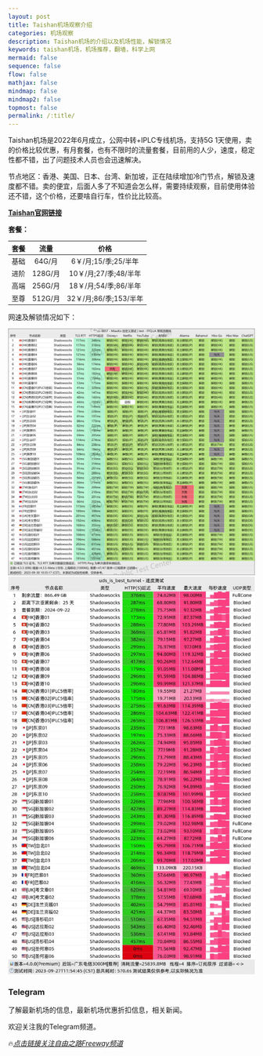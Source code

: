 ```yaml
---
layout: post
title: Taishan机场观察介绍
categories: 机场观察
description: Taishan机场的介绍以及机场性能，解锁情况
keywords: taishan机场，机场推荐，翻墙，科学上网
mermaid: false
sequence: false
flow: false
mathjax: false
mindmap: false
mindmap2: false
topmost: false
permalink: /:title/
---
```

Taishan机场是2022年6月成立，公网中转+IPLC专线机场，支持5G 1天使用，卖的价格比较优惠，有月套餐，也有不限时的流量套餐，目前用的人少，速度，稳定性都不错，出了问题技术人员也会迅速解决。

节点地区：香港、美国、日本、台湾、新加坡，正在陆续增加冷门节点，解锁及速度都不错。卖的便宜，后面人多了不知道会怎么样，需要持续观察，目前使用体验还不错，这个价格，还要啥自行车，性价比比较高。

        
[**Taishan官网链接**](https://us.taishan.pro/#/register?code=Z4Y90y3y)

**套餐：**

套餐 |  流量 | 价格 
:-: |  :-: | :-: 
基础 | 64G/月 |6￥/月;15/季;25/半年
进阶 | 128G/月 |10￥/月;27/季;48/半年
高端 | 256G/月 |18￥/月;54/季;86/半年
至尊 | 512G/月|32￥/月;86/季;153/半年


网速及解锁情况如下：

 ![taishan](/images/posts/jichang/Taishanuplock.jpg)
 ![taishan](/images/posts/jichang/taishanspeed.jpg)

### Telegram
了解最新机场的信息，最新机场优惠折扣信息，相关新闻。

欢迎关注我的Telegram频道。

🔥[*点击链接关注自由之路Freeway频道*](https://t.me/openwayz)